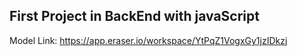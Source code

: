 ## First Project in BackEnd with javaScript
Model Link: https://app.eraser.io/workspace/YtPqZ1VogxGy1jzIDkzj
